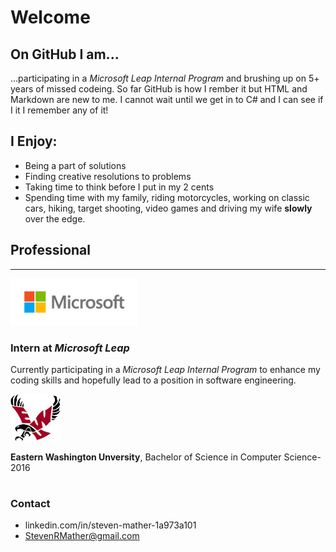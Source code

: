 # Welcome
## On GitHub I am...
...participating in a *Microsoft Leap Internal Program* and brushing up on 5+ years of missed codeing. So far GitHub is how I rember it but HTML and Markdown are new to me. I cannot wait until we get in to C# and I can see if I it I remember any of it!

## I Enjoy:
- Being a part of solutions
- Finding creative resolutions to problems
- Taking time to think before I put in my 2 cents
- Spending time with my family, riding motorcycles, working on classic cars, hiking, target shooting, video games and driving my wife **slowly** over the edge.


## Professional
---
<img src="images/Microsoft.jpg" alt="Microsoft" Height="75"/>

### Intern at *Microsoft Leap*
Currently participating in a *Microsoft Leap Internal Program* to enhance my coding skills and hopefully lead to a position in software engineering. 

<img src="images/EWU.png" alt="EWU eagle" Height="75"/>

**Eastern Washington Unversity**, Bachelor of Science in Computer Science-2016
#

### Contact
- linkedin.com/in/steven-mather-1a973a101
- StevenRMather@gmail.com
<!--Add good bye or pudgie Image-->


<!--
**StMather/StMather** is a ✨ _special_ ✨ repository because its `README.md` (this file) appears on your GitHub profile.


Project objectives
-Demonstrate comprehension of markdown syntax through -implementing all project requirements
-Learn through reading documentation (in this case, reading markdown documentation)
-Clone and manage a local git repository
-Make commits with atomic commit messages
-Push changes to remote repository

Project requirement
{}
-/Make a minimum of four commits (Recommend making at least one commit for each profile section).
-/Use four heading tags (Hint: # Creates an H1 heading).
-/Have bold text
-/Have italic text
-/Make a list
-/Add a link to your LinkedIn profile
-/Add an image (The image may be of anything--your cat, an icon, etc.).
}
-Project outline
-Your profile page should have these sections.
{
--I’m currently learning or On GitHub I am
---Discuss the reason(s) you are on GitHub.
--I enjoy
---Talk about your interests--technical or non-technical
--Professional
---List at least one professional experience or position that relates to coding. Keep this section brief. You may get inspiration from your LinkedIn profile page.
}
Project notes
-In this project you do not need to create multiple branches. You may make changes to the main branch and push changes from your local main branch to the remote main branch. Using multiple branches is optional.
-You will be revisiting your GitHub profile page and making updates after this week. On the one hand, make your profile page presentable. On the other hand, don't spend too much time on the markdown file.
-The most challenging part of this project may be including an image. You may experiment or ask others for help in including an image.
-->
